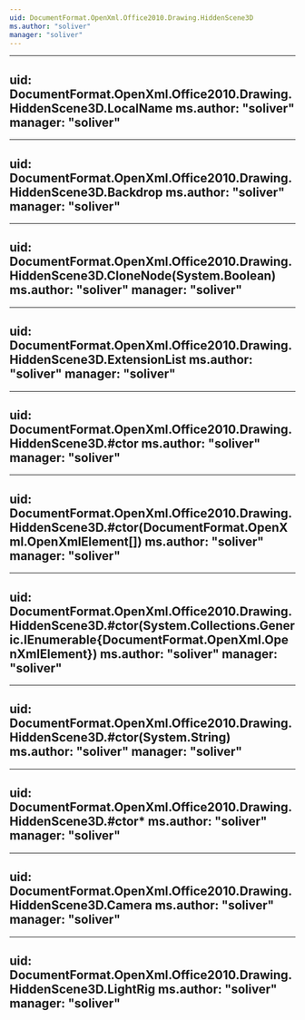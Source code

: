```yaml
---
uid: DocumentFormat.OpenXml.Office2010.Drawing.HiddenScene3D
ms.author: "soliver"
manager: "soliver"
---
```


---
uid: DocumentFormat.OpenXml.Office2010.Drawing.HiddenScene3D.LocalName
ms.author: "soliver"
manager: "soliver"
---

---
uid: DocumentFormat.OpenXml.Office2010.Drawing.HiddenScene3D.Backdrop
ms.author: "soliver"
manager: "soliver"
---

---
uid: DocumentFormat.OpenXml.Office2010.Drawing.HiddenScene3D.CloneNode(System.Boolean)
ms.author: "soliver"
manager: "soliver"
---

---
uid: DocumentFormat.OpenXml.Office2010.Drawing.HiddenScene3D.ExtensionList
ms.author: "soliver"
manager: "soliver"
---

---
uid: DocumentFormat.OpenXml.Office2010.Drawing.HiddenScene3D.#ctor
ms.author: "soliver"
manager: "soliver"
---

---
uid: DocumentFormat.OpenXml.Office2010.Drawing.HiddenScene3D.#ctor(DocumentFormat.OpenXml.OpenXmlElement[])
ms.author: "soliver"
manager: "soliver"
---

---
uid: DocumentFormat.OpenXml.Office2010.Drawing.HiddenScene3D.#ctor(System.Collections.Generic.IEnumerable{DocumentFormat.OpenXml.OpenXmlElement})
ms.author: "soliver"
manager: "soliver"
---

---
uid: DocumentFormat.OpenXml.Office2010.Drawing.HiddenScene3D.#ctor(System.String)
ms.author: "soliver"
manager: "soliver"
---

---
uid: DocumentFormat.OpenXml.Office2010.Drawing.HiddenScene3D.#ctor*
ms.author: "soliver"
manager: "soliver"
---

---
uid: DocumentFormat.OpenXml.Office2010.Drawing.HiddenScene3D.Camera
ms.author: "soliver"
manager: "soliver"
---

---
uid: DocumentFormat.OpenXml.Office2010.Drawing.HiddenScene3D.LightRig
ms.author: "soliver"
manager: "soliver"
---
